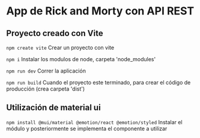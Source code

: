 # App de Rick and Morty con API REST 

## Proyecto creado con Vite
`npm create vite`
Crear un proyecto con vite

`npm i`
Instalar los modulos de node, carpeta 'node_modules'

`npm run dev`
Correr la aplicación

`npm run build`
Cuando el proyecto este terminado, para crear el código de producción (crea carpeta 'dist')

## Utilización de material ui
`npm install @mui/material @emotion/react @emotion/styled`
Instalar el módulo y posteriormente se implementa el componente a utilizar